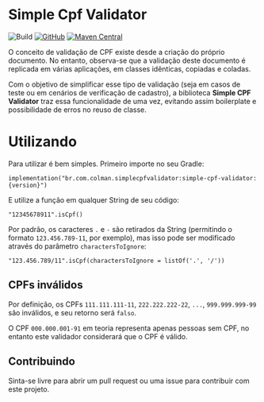 # Simple Cpf Validator

![Build](https://github.com/LeoColman/SimpleCpfValidator/workflows/Build/badge.svg)
[![GitHub](https://img.shields.io/github/license/LeoColman/SimpleCpfValidator.svg)](https://github.com/LeoColman/SimpleCpfValidator/blob/master/LICENSE) [![Maven Central](https://img.shields.io/maven-central/v/br.com.colman.simplecpfvalidator/simple-cpf-validator.svg)](https://search.maven.org/search?q=g:br.com.colman.simplecpfvalidator)


O conceito de validação de CPF existe desde a criação do próprio documento. No entanto, observa-se que a validação deste documento é replicada em várias aplicações, em classes idênticas, copiadas e coladas.

Com o objetivo de simplificar esse tipo de validação (seja em casos de teste ou em cenários de verificação de cadastro), a biblioteca **Simple CPF Validator** traz essa funcionalidade de uma vez, evitando assim boilerplate e possibilidade de erros no reuso de classe.


# Utilizando
Para utilizar é bem simples. Primeiro importe no seu Gradle:

`implementation("br.com.colman.simplecpfvalidator:simple-cpf-validator:{version}")`

E utilize a função em qualquer String de seu código:

`"12345678911".isCpf()`

Por padrão, os caracteres `.` e `-` são retirados da String (permitindo o formato `123.456.789-11`, por exemplo), mas isso pode ser modificado através do parâmetro `charactersToIgnore`:

`"123.456.789/11".isCpf(charactersToIgnore = listOf('.', '/'))`

## CPFs inválidos

Por definição, os CPFs `111.111.111-11`, `222.222.222-22`, `...`, `999.999.999-99` são inválidos, e seu retorno será `falso`.

O CPF `000.000.001-91` em teoria representa apenas pessoas sem CPF, no entanto este validador considerará que o CPF é válido.

## Contribuindo

Sinta-se livre para abrir um pull request ou uma issue para contribuir com este projeto.
